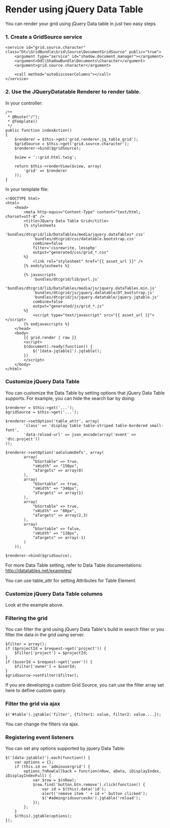 Render using jQuery Data Table
==============================

You can render your grid using jQuery Data table in just two easy steps

### 1. Create a GridSource service

    <service id="grid.source.character" class="Dtc\GridBundle\Grid\Source\DocumentGridSource" public="true">
        <argument type="service" id="shadow.document_manager"></argument>
        <argument>Odl\ShadowBundle\Documents\Character</argument>
        <argument>grid.source.character</argument>

        <call method="autoDiscoverColumns"></call>
    </service>

### 2. Use the JQueryDatatable Renderer to render table.

In your controller:

    /**
     * @Route("/");
     * @Template()
     */
    public function indexAction()
    {
        $renderer = $this->get('grid.renderer.jq_table_grid');
        $gridSource = $this->get('grid.source.character');
        $renderer->bind($gridSource);

        $view = '::grid.html.twig';

        return $this->renderView($view, array(
            'grid' => $renderer
        ));
    }


In your template file:

    <!DOCTYPE html>
    <html>
        <head>
            <meta http-equiv="Content-Type" content="text/html; charset=utf-8" />
            <title>JQuery Data Table Grid</title>
            {% stylesheets
                'bundles/dtcgrid/lib/DataTables/media/jquery.dataTables*.css'
                'bundles/dtcgrid/css/datatable.bootstrap.css'
                combine=false
                filter='cssrewrite, lessphp'
                output="generated/css/grid_*.css"
            %}
                <link rel="stylesheet" href="{{ asset_url }}" />
            {% endstylesheets %}

            {% javascripts
                'bundles/dtcgrid/lib/purl.js'
                'bundles/dtcgrid/lib/DataTables/media/js/jquery.dataTables.min.js'
                'bundles/dtcgrid/js/jquery.datatable/DT_bootstrap.js'
                'bundles/dtcgrid/js/jquery.datatable/jquery.jqtable.js'
                combine=false
                output="generated/js/grid_*.js"
            %}
                <script type="text/javascript" src="{{ asset_url }}"></script>
            {% endjavascripts %}
        </head>
        <body>
            {{ grid.render | raw }}
            <script>
            $(document).ready(function() {
                $('[data-jqtable]').jqtable();
            })
            </script>
        </body>
    </html>

### Customize jQuery Data Table

You can customize the Data Table by setting options that jQuery Data Table
supports. For example, you can hide the search bar by doing:

    $renderer = $this->get('...');
    $gridSource = $this->get('...');

    $renderer->setOption('table_attr', array(
            'class' => 'display table table-striped table-bordered small-font',
            'data-reload-url' => json_encode(array('event' => 'dtc.project'))
    ));

    $renderer->setOption('aoColumnDefs', array(
            array(
                "bSortable" => true,
                "sWidth" => "150px",
                "aTargets" => array(0)
            ),
            array(
                "bSortable" => true,
                "sWidth" => "340px",
                "aTargets" => array(1)
            ),
            array(
                "bSortable" => true,
                "sWidth" => "80px",
                "aTargets" => array(2,3)
            ),
            array(
                "bSortable" => false,
                "sWidth" => "110px",
                "aTargets" => array(-1)
            )
        ));

    $renderer->bind($gridSource);

For more Data Table setting, refer to Data Table documentations:
http://datatables.net/examples/

You can use table_attr for setting Attributes for Table Element.

### Customize jQuery Data Table columns

Look at the example above.

### Filtering the grid

You can filter the grid using jQuery Data Table's build in search filter or you
filter the data in the grid using server.

    $filter = array();
    if ($projectId = $request->get('project')) {
        $filter['project'] = $projectId;
    }
    if ($userId = $request->get('user')) {
        $filter['owner'] = $userId;
    }
    $gridSource->setFilter($filter);

If you are developing a custom Grid Source, you can use the filter array set here
to define custom query.

### Filter the grid via ajax

    $('#table').jqtable('filter', {filter1: value, filter2: value....});

You can change the filters via ajax.

### Registering event listeners

You can set any options supported by jquery Data Table:

    $('[data-jqtable]').each(function() {
        var options = {};
        if (this.id == 'adminusergrid') {
            options.fnRowCallback = function(nRow, aData, iDisplayIndex, iDisplayIndexFull) {
                var $row = $(nRow);
                $row.find('button.btn.remove').click(function() {
                    var id = $(this).data('id');
                    alert('remove item ' + id +' button clicked');
                    $('#admingridsourceskn').jqtable('reload');
                });
            };
        }
        $(this).jqtable(options);
    });

